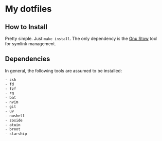 My dotfiles
======

## How to Install

Pretty simple.  Just `make install`.  The only dependency is the [Gnu Stow](https://www.gnu.org/software/stow/) tool for symlink management.

## Dependencies

In general, the following tools are assumed to be installed:
```bash
- zsh
- fd
- fzf
- rg
- bat
- nvim
- git
- uv
- nushell
- zoxide
- atuin
- broot
- starship
```
